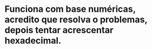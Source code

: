 # Funciona com base numéricas, acredito que resolva o problemas, depois tentar acrescentar hexadecimal.